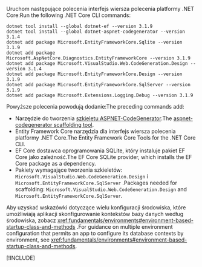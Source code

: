 <span data-ttu-id="967c8-101">Uruchom następujące polecenia interfejs wiersza polecenia platformy .NET Core:</span><span class="sxs-lookup"><span data-stu-id="967c8-101">Run the following .NET Core CLI commands:</span></span>

```dotnetcli
dotnet tool install --global dotnet-ef --version 3.1.9
dotnet tool install --global dotnet-aspnet-codegenerator --version 3.1.4
dotnet add package Microsoft.EntityFrameworkCore.Sqlite --version 3.1.9
dotnet add package Microsoft.AspNetCore.Diagnostics.EntityFrameworkCore --version 3.1.9
dotnet add package Microsoft.VisualStudio.Web.CodeGeneration.Design --version 3.1.4
dotnet add package Microsoft.EntityFrameworkCore.Design --version 3.1.9
dotnet add package Microsoft.EntityFrameworkCore.SqlServer --version 3.1.9
dotnet add package Microsoft.Extensions.Logging.Debug --version 3.1.9
```

<span data-ttu-id="967c8-102">Powyższe polecenia powodują dodanie:</span><span class="sxs-lookup"><span data-stu-id="967c8-102">The preceding commands add:</span></span>

* <span data-ttu-id="967c8-103">Narzędzie do tworzenia [szkieletu ASPNET-CodeGenerator](xref:fundamentals/tools/dotnet-aspnet-codegenerator).</span><span class="sxs-lookup"><span data-stu-id="967c8-103">The [aspnet-codegenerator scaffolding tool](xref:fundamentals/tools/dotnet-aspnet-codegenerator).</span></span>
* <span data-ttu-id="967c8-104">Entity Framework Core narzędzia dla interfejs wiersza polecenia platformy .NET Core.</span><span class="sxs-lookup"><span data-stu-id="967c8-104">The Entity Framework Core Tools for the .NET Core CLI.</span></span>
* <span data-ttu-id="967c8-105">EF Core dostawca oprogramowania SQLite, który instaluje pakiet EF Core jako zależność.</span><span class="sxs-lookup"><span data-stu-id="967c8-105">The EF Core SQLite provider, which installs the EF Core package as a dependency.</span></span>
* <span data-ttu-id="967c8-106">Pakiety wymagające tworzenia szkieletów: `Microsoft.VisualStudio.Web.CodeGeneration.Design` i `Microsoft.EntityFrameworkCore.SqlServer` .</span><span class="sxs-lookup"><span data-stu-id="967c8-106">Packages needed for scaffolding: `Microsoft.VisualStudio.Web.CodeGeneration.Design` and `Microsoft.EntityFrameworkCore.SqlServer`.</span></span>

<span data-ttu-id="967c8-107">Aby uzyskać wskazówki dotyczące wielu konfiguracji środowiska, które umożliwiają aplikacji skonfigurowanie kontekstów bazy danych według środowiska, zobacz <xref:fundamentals/environments#environment-based-startup-class-and-methods> .</span><span class="sxs-lookup"><span data-stu-id="967c8-107">For guidance on multiple environment configuration that permits an app to configure its database contexts by environment, see <xref:fundamentals/environments#environment-based-startup-class-and-methods>.</span></span>

[!INCLUDE[](~/includes/scaffoldTFM.md)]